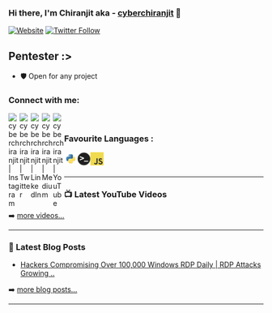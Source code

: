 ### Hi there, I'm Chiranjit aka - [cyberchiranjit][twitter] 👋

[![Website](https://img.shields.io/badge/Follow%20@cyberchiranjit-E4405F?style=for-the-badge&logo=instagram&logoColor=white)](https://instagram.com/cyberchiranjit)
[![Twitter Follow](https://img.shields.io/twitter/follow/cyberchiranjit?color=1DA1F2&logo=twitter&style=for-the-badge)](https://twitter.com/intent/follow?original_referer=https%3A%2F%2Fgithub.com%2Fcyberchiranjit&screen_name=cyberchiranjit)



## Pentester :>

- 🛡️ Open for any project 

### Connect with me:

[<img align="left" alt="cyberchiranjit | Instagram" width="22px" src="https://cdn.jsdelivr.net/npm/simple-icons@v3/icons/instagram.svg" />][instagram]
[<img align="left" alt="cyberchiranjit | Twitter" width="22px" src="https://cdn.jsdelivr.net/npm/simple-icons@v3/icons/twitter.svg" />][twitter]
[<img align="left" alt="cyberchiranjit | LinkedIn" width="22px" src="https://cdn.jsdelivr.net/npm/simple-icons@v3/icons/linkedin.svg" />][linkedin]
[<img align="left" alt="cyberchiranjit | Medium" width="22px" src="https://cdn.jsdelivr.net/npm/simple-icons@v3/icons/medium.svg" />][medium]
[<img align="left" alt="cyberchiranjit | YouTube" width="22px" src="https://cdn.jsdelivr.net/npm/simple-icons@v3/icons/youtube.svg" />][youtube]
<br />

### Favourite Languages :

<img align="left" alt="Python" width="26px" src="https://raw.githubusercontent.com/github/explore/80688e429a7d4ef2fca1e82350fe8e3517d3494d/topics/python/python.png" />
<img align="left" alt="Terminal" width="26px" src="https://raw.githubusercontent.com/github/explore/80688e429a7d4ef2fca1e82350fe8e3517d3494d/topics/terminal/terminal.png" />
<img align="left" alt="Javascript" width="26px" src="https://raw.githubusercontent.com/github/explore/80688e429a7d4ef2fca1e82350fe8e3517d3494d/topics/javascript/javascript.png" />


<br />
<br />

---

### 📺 Latest YouTube Videos

<!-- YOUTUBE:START -->

<!-- YOUTUBE:END -->

➡️ [more videos...](https://www.youtube.com/channel/UChV4pI-QadxwqbuaEIpPUOA)

---

### 📕 Latest Blog Posts

<!-- BLOG-POST-LIST:START -->
- [Hackers Compromising Over 100,000 Windows RDP Daily | RDP Attacks Growing ..](https://cyberchiranjit.medium.com/hackers-compromising-over-100-000-windows-rdp-daily-rdp-attacks-growing-d61b3e0dd9dd)

<!-- BLOG-POST-LIST:END -->

➡️ [more blog posts...](https://cyberchiranjit.medium.com/)

---


[twitter]: https://twitter.com/cyberchiranjit
[youtube]: https://www.youtube.com/channel/UChV4pI-QadxwqbuaEIpPUOA
[instagram]: https://instagram.com/cyberchiranjit
[medium]: https://cyberchiranjit.medium.com/
[linkedin]: https://linkedin.com/in/cyberchiranjit
